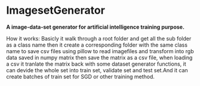 # ImagesetGenerator
**A image-data-set generator for artificial intelligence training purpose.**

How it works: Basicly it walk through a root folder and get all the sub folder as a class name
then it create a corresponding folder with the same class name to save csv files
using pillow to read imagefiles and transform into rgb data saved in numpy matrix
then save the matrix as a csv file, when loading a csv it tranlate the matrix back
with some dataset generator functions, it can devide the whole set into train set,
validate set and test set.And it can create batches of train set for SGD or other
training method.
